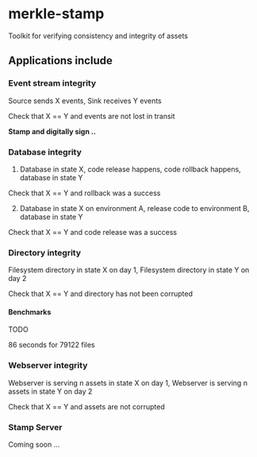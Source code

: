 # merkle-stamp
Toolkit for verifying consistency and integrity of assets

## Applications include

### Event stream integrity

Source sends X events, Sink receives Y events

Check that X == Y and events are not lost in transit

**Stamp and digitally sign ..**


### Database integrity

1) Database in state X, code release happens, code rollback happens, database in state Y

Check that X == Y and rollback was a success

2) Database in state X on environment A, release code to environment B, database in state Y

Check that X == Y and code release was a success


### Directory integrity

Filesystem directory in state X on day 1, Filesystem directory in state Y on day 2

Check that X == Y and directory has not been corrupted

#### Benchmarks

TODO

86 seconds for 79122 files 


### Webserver integrity

Webserver is serving n assets in state X on day 1, Webserver is serving n assets in state Y on day 2

Check that X == Y and assets are not corrupted


### Stamp Server

Coming soon ...